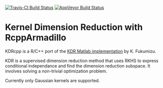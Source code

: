 [![Travis-CI Build Status](https://travis-ci.org/aschmu/KDRcpp.svg?branch=master)](https://travis-ci.org/aschmu/KDRcpp)
[![AppVeyor Build Status](https://ci.appveyor.com/api/projects/status/github/aschmu/KDRcpp?branch=master&svg=true)](https://ci.appveyor.com/project/aschmu/KDRcpp)


# Kernel Dimension Reduction with RcppArmadillo

KDRcpp is a R/C++ port of the [KDR Matlab implementation](http://www.ism.ac.jp/~fukumizu/software.html) by K. Fukumizu.

KDR is a supervised dimension reduction method that uses RKHS to express conditional independance and find the dimension reduction subspace. It involves solving a non-trivial optimization problem.

Currently only Gaussian kernels are supported.


